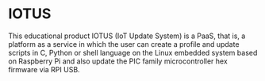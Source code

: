 # IOTUS
This educational product IOTUS (IoT Update System) is a PaaS, that is, a platform as a service in which the user can create a profile and update scripts in C, Python or shell language on the Linux embedded system based on Raspberry Pi and also update the PIC family microcontroller hex firmware via RPI USB.
